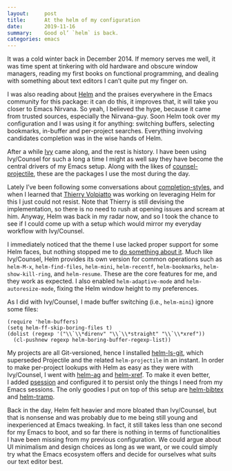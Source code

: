 ```yaml
---
layout:     post
title:      At the helm of my configuration
date:       2019-11-16
summary:    Good ol’ `helm` is back.
categories: emacs
---
```


It was a cold winter back in December 2014. If memory serves me well, it was
time spent at tinkering with old hardware and obscure window managers, reading
my first books on functional programming, and dealing with something about text
editors I can’t quite put my finger on.

I was also reading about [Helm](https://emacs-helm.github.io/helm/) and the
praises everywhere in the Emacs community for this package: it can do this, it
improves that, it will take you closer to Emacs Nirvana. So yeah, I believed the
hype, because it came from trusted sources, especially the Nirvana-guy. Soon
Helm took over my configuration and I was using it for anything: switching
buffers, selecting bookmarks, in-buffer and per-project searches. Everything
involving candidates completion was in the wise hands of Helm.

After a while [Ivy](https://github.com/abo-abo/swiper) came along, and the rest
is history. I have been using Ivy/Counsel for such a long a time I might as well
say they have become the central drivers of my Emacs setup. Along with the likes
of [counsel-projectile](https://github.com/abo-abo/swiper), these are the
packages I use the most during the day.

Lately I’ve been following some conversations about
[completion-styles](http://doc.endlessparentheses.com/Var/completion-styles.html),
and when I learned that [Thierry Volpiatto](https://github.com/thierryvolpiatto)
was working on leveraging Helm for this I just could not resist. Note that
Thierry is still devising the implementation, so there is no need to rush at
opening issues and scream at him. Anyway, Helm was back in my radar now, and so
I took the chance to see if I could come up with a setup which would mirror my
everyday workflow with Ivy/Counsel.

I immediately noticed that the theme I use lacked proper support for some Helm
faces, but nothing stopped me to [do something about
it](https://github.com/purcell/color-theme-sanityinc-tomorrow/pull/144). Much
like Ivy/Counsel, Helm provides its own version for common operations such as
`helm-M-x`, `helm-find-files`, `helm-mini`, `helm-recentf`, `helm-bookmarks`,
`helm-show-kill-ring`, and `helm-resume`. These are the core features for me,
and they work as expected. I also enabled `helm-adaptive-mode` and
`helm-autoresize-mode`, fixing the Helm window height to my preferences.

As I did with Ivy/Counsel, I made buffer switching (i.e., `helm-mini`) ignore
some files:

``` emacs-lisp
(require 'helm-buffers)
(setq helm-ff-skip-boring-files t)
(dolist (regexp '("\\`\\*direnv" "\\`\\*straight" "\\`\\*xref"))
  (cl-pushnew regexp helm-boring-buffer-regexp-list))
```

My projects are all Git-versioned, hence I installed
[helm-ls-git](https://github.com/emacs-helm/helm-ls-git), which superseded
Projectile and the related `helm-projectile` in an instant. In order to make
per-project lookups with Helm as easy as they were with Ivy/Counsel, I went with
[helm-ag](https://github.com/syohex/emacs-helm-ag) and
[helm-xref](https://github.com/brotzeit/helm-xref). To make it even better,
I added [psession](https://github.com/thierryvolpiatto/psession) and configured
it to persist only the things I need from my Emacs sessions. The only goodies
I put on top of this setup are
[helm-bibtex](https://github.com/tmalsburg/helm-bibtex) and
[helm-tramp](https://github.com/masasam/emacs-helm-tramp).

Back in the day, Helm felt heavier and more bloated than Ivy/Counsel, but that
is nonsense and was probably due to me being still young and inexperienced at
Emacs tweaking. In fact, it still takes less than one second for my Emacs to
boot, and so far there is nothing in terms of functionalities I have been
missing from my previous configuration. We could argue about UI minimalism and
design choices as long as we want, or we could simply try what the Emacs
ecosystem offers and decide for ourselves what suits our text editor best.
